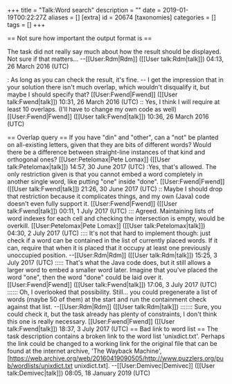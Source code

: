 +++
title = "Talk:Word search"
description = ""
date = 2019-01-19T00:22:27Z
aliases = []
[extra]
id = 20674
[taxonomies]
categories = []
tags = []
+++

== Not sure how important the output format is ==

The task did not really say much about how the result should be displayed. Not sure if that matters... --[[User:Rdm|Rdm]] ([[User talk:Rdm|talk]]) 04:13, 26 March 2016 (UTC)

: As long as you can check the result, it's fine. -- I get the impression that in your solution there isn't much overlap, which wouldn't disqualify it, but maybe I should specify that? [[User:Fwend|Fwend]] ([[User talk:Fwend|talk]]) 10:31, 26 March 2016 (UTC)
:: Yes, I think I will require at least 10 overlaps. (I'll have to change my own code as well) [[User:Fwend|Fwend]] ([[User talk:Fwend|talk]]) 10:36, 26 March 2016 (UTC)

== Overlap query ==
If you have "din" and "other", can a "not" be planted on all-existing letters, given that they are bits of different words? Would there be a difference between straight-line instances of that kind and orthogonal ones? [[User:Petelomax|Pete Lomax]] ([[User talk:Petelomax|talk]]) 14:57, 30 June 2017 (UTC)
:Yes, that's allowed. The only restriction given is that you cannot embed a word completely in another single word, like putting "one" inside "done". [[User:Fwend|Fwend]] ([[User talk:Fwend|talk]]) 21:26, 30 June 2017 (UTC)
:: Maybe I should drop that restriction because it complicates things, and my own (Java) code doesn't even fully support it. [[User:Fwend|Fwend]] ([[User talk:Fwend|talk]]) 00:11, 1 July 2017 (UTC)
::: Agreed. Maintaining lists of word indexes for each cell and checking the intersection is empty, would be overkill. [[User:Petelomax|Pete Lomax]] ([[User talk:Petelomax|talk]]) 04:30, 2 July 2017 (UTC)
:::: It's not that hard to implement though: just check if a word can be contained in the list of currently placed words. If it can, require that when it is placed that it occupy at least one previously unoccupied position. --[[User:Rdm|Rdm]] ([[User talk:Rdm|talk]]) 15:25, 3 July 2017 (UTC)
::::: That's what the Java code does, but it still allows a larger word to embed a smaller word later. Imagine that you've placed the word "one", then the word "done" could be laid over it.[[User:Fwend|Fwend]] ([[User talk:Fwend|talk]]) 17:06, 3 July 2017 (UTC)
:::::: Oh, I overlooked that possibility. Still... you could pregenerate a list of words (maybe 50 of them) at the start and run the containment check against that list. --[[User:Rdm|Rdm]] ([[User talk:Rdm|talk]])
::::::: Sure, you could check it, but the task already has plenty of constraints, I don't think this one is really necessary. [[User:Fwend|Fwend]] ([[User talk:Fwend|talk]]) 18:37, 3 July 2017 (UTC)
== Bad link to word list ==
The task description contains a broken link to the word list 'unixdict.txt'.  Perhaps the link could be changed to a working link for the original file that can be found at the internet archive, 'The Wayback Machine', [https://web.archive.org/web/20160419090505/http://www.puzzlers.org/pub/wordlists/unixdict.txt unixdict.txt]. --[[User:Demivec|Demivec]] ([[User talk:Demivec|talk]]) 08:05, 18 January 2019 (UTC)
